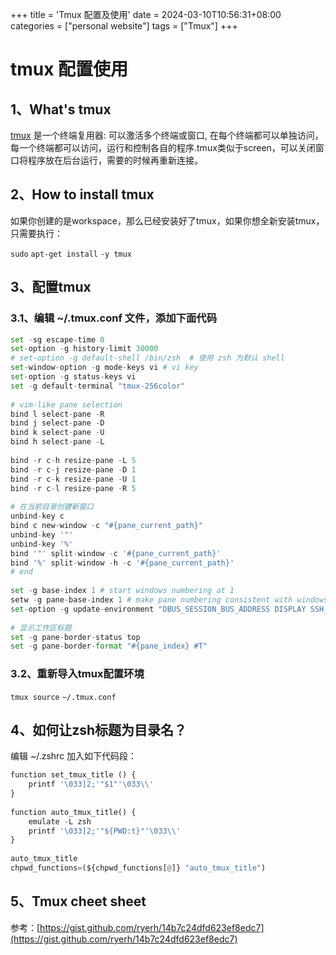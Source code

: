 +++
title = 'Tmux 配置及使用'
date = 2024-03-10T10:56:31+08:00
categories = ["personal website"]
tags = ["Tmux"] 
+++


# tmux 配置使用

## 1、What's tmux

[tmux](http://tmux.github.io/) 是一个终端复用器: 可以激活多个终端或窗口, 在每个终端都可以单独访问，每一个终端都可以访问，运行和控制各自的程序.tmux类似于screen，可以关闭窗口将程序放在后台运行，需要的时候再重新连接。

## 2、How to install tmux

如果你创建的是workspace，那么已经安装好了tmux，如果你想全新安装tmux，只需要执行：

`sudo` `apt-get install` `-y tmux`

## 3、配置tmux

### **3.1、编辑 ~/.tmux.conf 文件，添加下面代码**

```python
set -sg escape-time 0
set-option -g history-limit 30000
# set-option -g default-shell /bin/zsh  # 使用 zsh 为默认 shell
set-window-option -g mode-keys vi # vi key
set-option -g status-keys vi
set -g default-terminal "tmux-256color"
  
# vim-like pane selection
bind l select-pane -R
bind j select-pane -D
bind k select-pane -U
bind h select-pane -L
  
bind -r c-h resize-pane -L 5
bind -r c-j resize-pane -D 1
bind -r c-k resize-pane -U 1
bind -r c-l resize-pane -R 5
  
# 在当前目录创建新窗口
unbind-key c
bind c new-window -c "#{pane_current_path}"
unbind-key '"'
unbind-key '%'
bind '"' split-window -c '#{pane_current_path}'
bind '%' split-window -h -c '#{pane_current_path}'
# end
  
set -g base-index 1 # start windows numbering at 1
setw -g pane-base-index 1 # make pane numbering consistent with windows
set-option -g update-environment "DBUS_SESSION_BUS_ADDRESS DISPLAY SSH_ASKPASS SSH_AUTH_SOCK SSH_AGENT_PID SSH_CONNECTION WINDOWID XAUTHORITY"
  
# 显示工作区标题
set -g pane-border-status top
set -g pane-border-format "#{pane_index} #T"
```

### **3.2、重新导入tmux配置环境**

`tmux source` `~/.tmux.conf`

## 4、如何让zsh标题为目录名？

编辑 ~/.zshrc 加入如下代码段：

```python
function set_tmux_title () {
    printf '\033]2;'"$1"'\033\\'
}
  
function auto_tmux_title() {
    emulate -L zsh
    printf '\033]2;'"${PWD:t}"'\033\\'
}
  
auto_tmux_title
chpwd_functions=(${chpwd_functions[@]} "auto_tmux_title")
```

## 5、Tmux cheet sheet

参考：[https://gist.github.com/ryerh/14b7c24dfd623ef8edc7](https://gist.github.com/ryerh/14b7c24dfd623ef8edc7)